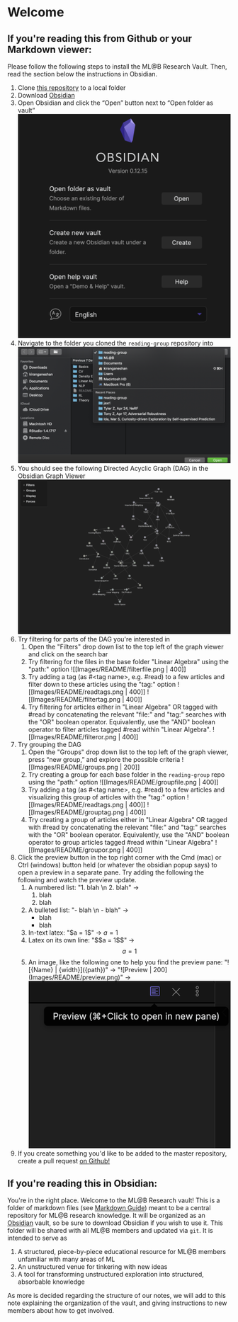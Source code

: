 # Welcome
## If you're reading this from Github or your Markdown viewer:
Please follow the following steps to install the ML@B Research Vault. Then, read the section below the instructions in Obsidian.
1. Clone [this repository](https://github.com/mlberkeley/reading-group) to a local folder
2. Download [Obsidian](https://obsidian.ml/)
3. Open Obsidian and click the “Open” button next to “Open folder as vault” ![Open Instructions | 200](Images/README/open.png)
4. Navigate to the folder you cloned the `reading-group` repository into ![Navigation Instructions | 400](Images/README/navigate.png)
5. You should see the following Directed Acyclic Graph (DAG) in the Obsidian Graph Viewer ![DAG | 300](Images/README/dag.png)
6. Try filtering for parts of the DAG you're interested in
	1. Open the "Filters" drop down list to the top left of the graph viewer and click on the search bar 
	2. Try filtering for the files in the base folder "Linear Algebra" using the "path:" option 
	![[Images/README/filterfile.png | 400]]
	4. Try adding a tag (as \#\<tag name\>, e.g. #read) to a few articles and filter down to these articles using the "tag:" option 
	![[Images/README/readtags.png | 400]] ![[Images/README/filtertag.png | 400]]
	4. Try filtering for articles either in "Linear Algebra" OR tagged with #read by concatenating the relevant "file:" and "tag:" searches with the "OR" boolean operator. Equivalently, use the "AND" boolean operator to filter articles tagged #read within "Linear Algebra". ![[Images/README/filteror.png | 400]]
7. Try grouping the DAG
	1. Open the "Groups" drop down list to the top left of the graph viewer, press “new group,” and explore the possible criteria 
	![[Images/README/groups.png | 200]]
	3. Try creating a group for each base folder in the `reading-group` repo using the "path:" option 
	![[Images/README/groupfile.png | 400]]
	4. Try adding a tag (as \#\<tag name\>, e.g. #read) to a few articles and visualizing this group of articles with the "tag:" option 
	![[Images/README/readtags.png | 400]] ![[Images/README/grouptag.png | 400]]
	6. Try creating a group of articles either in "Linear Algebra" OR tagged with #read by concatenating the relevant "file:" and "tag:" searches with the "OR" boolean operator. Equivalently, use the "AND" boolean operator to group articles tagged #read within "Linear Algebra" ![[Images/README/groupor.png | 400]]
8. Click the preview button in the top right corner with the Cmd (mac) or Ctrl (windows) button held (or whatever the obsidian popup says) to open a preview in a separate pane. Try adding the following the following and watch the preview update.
	1. A numbered list: "1. blah \n 2. blah" ->
		1. blah
		2. blah
	2. A bulleted list: "- blah \n - blah" ->
		- blah
		- blah
	3. In-text latex: "\$a = 1\$" -> $a = 1$
	4. Latex on its own line: "\$\$a = 1\$\$" -> $$a = 1$$
	5. An image, like the following one to help you find the preview pane: "!\[{Name} | {width}\]({path})" -> 
	"!\[Preview | 200\](Images/README/preview.png)" -> ![Preview | 200](Images/README/preview.png)
9. If you create something you'd like to be added to the master repository, create a pull request [on Github!](https://www.github.com/mlberkeley/reading-group/pulls)

## If you're reading this in Obsidian:
You're in the right place. Welcome to the ML@B Research vault! This is a folder of markdown files (see [Markdown Guide](https://www.markdownguide.org)) meant to be a central repository for ML@B research knowledge. It will be organized as an [Obsidian](https://obsidian.md/) vault, so be sure to download Obsidian if you wish to use it. This folder will be shared with all ML@B members and updated via `git`. It is intended to serve as
1. A structured, piece-by-piece educational resource for ML@B members unfamiliar with many areas of ML
2. An unstructured venue for tinkering with new ideas
3. A tool for transforming unstructured exploration into structured, absorbable knowledge

As more is decided regarding the structure of our notes, we will add to this note explaining the organization of the vault, and giving instructions to new members about how to get involved.